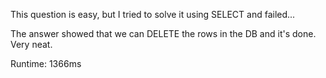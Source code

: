 This question is easy, but I tried to solve it using SELECT and failed...

The answer showed that we can DELETE the rows in the DB and it's done. Very neat.

Runtime: 1366ms
